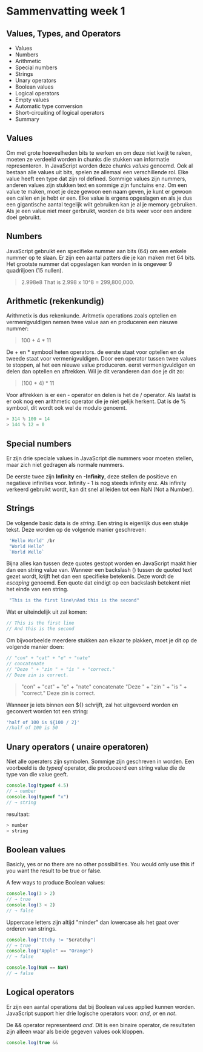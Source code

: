 # Sammenvatting week 1

## Values, Types, and Operators 

* Values
* Numbers
* Arithmetic
* Special numbers
* Strings
* Unary operators
* Boolean values
* Logical operators
* Empty values
* Automatic type conversion
* Short-circuiting of logical operators
* Summary

## Values

Om met grote hoeveelheden bits te werken en om deze niet kwijt te raken, moeten ze verdeeld worden in chunks die stukken van informatie representeren. In JavaScript worden deze chunks *values* genoemd. Ook al bestaan alle values uit bits, spelen ze allemaal een verschillende rol. Elke value heeft een type dat zijn rol defined. Sommige values zijn nummers, anderen values zijn stukken text en sommige zijn functuins enz. Om een value te maken, moet je deze gewoon een naam geven, je kunt er gewoon een callen en je hebt er een. Elke value is ergens opgeslagen en als je dus een gigantische aantal tegelijk wilt gebruiken kan je al je memory gebruiken. Als je een value niet meer gerbruikt, worden de bits weer voor een andere doel gebruikt.

## Numbers

JavaScript gebruikt een specifieke nummer aan bits (64) om een enkele nummer op te slaan. Er zijn een aantal patters die je kan maken met 64 bits.  Het grootste nummer dat opgeslagen kan worden in is ongeveer 9 quadriljoen (15 nullen).

> 2.998e8 That is 2.998 x 10^8 = 299,800,000.

## Arithmetic (rekenkundig)

Arithmetix is dus rekenkunde. Aritmetix operations zoals optellen en vermenigvuldigen nemen twee value aan en produceren een nieuwe nummer: 

> 100 + 4 * 11

De + en * symbool heten operators. de eerste staat voor optellen en de tweede staat voor vermenigvuldigen. Door een operator tussen twee values te stoppen, al het een nieuwe value produceren. eerst vermenigvuldigen en delen dan optellen en aftrekken. Wil je dit veranderen dan doe je dit zo:

>(100 + 4) * 11

Voor aftrekken is er een - operator en delen is het de / operator. Als laatst is er ook nog een arithmetic operator die je niet gelijk herkent. Dat is de % symbool, dit wordt ook wel de modulo genoemt. 

```javascript
> 314 % 100 = 14
> 144 % 12 = 0
```

## Special numbers

Er zijn drie speciale values in JavaScript die nummers voor moeten stellen, maar zich niet gedragen als normale nummers. 

De eerste twee zijn **Infinity** en **-Infinity**, deze stellen de positieve en negatieve infinities voor. Infinity - 1 is nog steeds infinity enz. Als infinity verkeerd gebruikt wordt, kan dit snel al leiden tot een NaN (Not a Number). 

## Strings

De volgende basic data is de *string*. Een string is eigenlijk dus een stukje tekst. Deze worden op de volgende manier geschreven:

```javascript
 'Hello World' /br
 "World Hello"
 `Horld Wello`
```

Bijna alles kan tussen deze quotes gestopt worden en JavaScript maakt hier dan een string value van. Wanneer een backslash (\) tussen de quoted text gezet wordt, krijft het dan een specifieke betekenis. Deze wordt de *escaping* genoemd. Een quote dat eindigt op een backslash betekent niet het einde van een string. 

```javascript
 "This is the first line\nAnd this is the second"
```

Wat er uiteindelijk uit zal komen:

```javascript
// This is the first line
// And this is the second
```

Om bijvoorbeelde meerdere stukken aan elkaar te plakken, moet je dit op de volgende manier doen:
```javascript
// "con" + "cat" + "e" + "nate"
// concatenate
// "Deze " + "zin " + "is " + "correct."
// Deze zin is correct.
```
> "con" + "cat" + "e" + "nate"
> concatenate
> "Deze " + "zin " + "is " + "correct."
> Deze zin is correct.

Wanneer je iets binnen een ${} schrijft, zal het uitgevoerd worden en geconvert worden tot een string:

```javascript
'half of 100 is ${100 / 2}'
//half of 100 is 50
```

## Unary operators ( unaire operatoren)

Niet alle operaters zijn symbolen. Sommige zijn geschreven in worden. Een voorbeeld is de *typeof* operator, die produceerd een string value die de type van die value geeft. 

```javascript
console.log(typeof 4.5)
// → number
console.log(typeof "x")
// → string
```

resultaat:
```javascript
> number
> string
```

## Boolean values

Basicly, yes or no there are no other possibilities. You would only use this if you want the result to be true or false.

A few ways to produce Boolean values:

```javascript
console.log(3 > 2)
// → true
console.log(3 < 2)
// → false
```
Uppercase letters zijn altijd "minder" dan lowercase als het gaat over orderen van strings.

```javascript
console.log("Itchy != "Scratchy")
// → true
console.log("Apple" == "Orange")
// → false

console.log(NaN == NaN)
// → false
```

## Logical operators

Er zijn een aantal operations dat bij Boolean values applied kunnen worden. JavaScript support hier drie logische operators voor: *and*, *or* en *not*. 

De && operator representeerd *and*. Dit is een binaire operator, de resultaten zijn alleen waar als beide gegeven values ook kloppen.

```javascript
console.log(true &&















